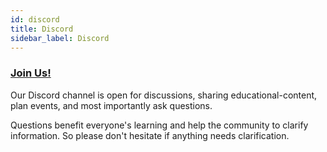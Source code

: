 ```yaml
---
id: discord
title: Discord
sidebar_label: Discord
---
```


### [Join Us!](http://near.chat/)

Our Discord channel is open for discussions, sharing educational-content, plan events, and most importantly ask questions. 

Questions benefit everyone's learning and help the community to clarify information. So please don't hesitate if anything needs clarification.
